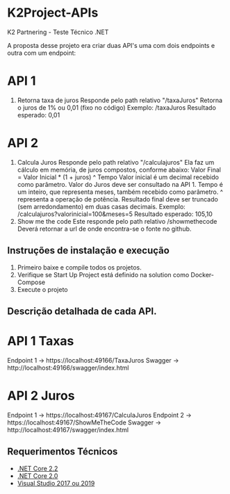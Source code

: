 # K2Project-APIs
K2 Partnering - Teste Técnico .NET

A proposta desse projeto era criar duas API's uma com dois endpoints e outra com um endpoint:

# API 1
1) Retorna taxa de juros
Responde pelo path relativo "/taxaJuros"
Retorna o juros de 1% ou 0,01 (fixo no código)
Exemplo: /taxaJuros Resultado esperado: 0,01

# API 2
1) Calcula Juros
Responde pelo path relativo "/calculajuros"
Ela faz um cálculo em memória, de juros compostos, conforme abaixo: Valor Final =
Valor Inicial * (1 + juros) ^ Tempo
Valor inicial é um decimal recebido como parâmetro.
Valor do Juros deve ser consultado na API 1.
Tempo é um inteiro, que representa meses, também recebido como parâmetro.
^ representa a operação de potência.
Resultado final deve ser truncado (sem arredondamento) em duas casas decimais.
Exemplo: /calculajuros?valorinicial=100&meses=5 Resultado esperado: 105,10
2) Show me the code
Este responde pelo path relativo /showmethecode Deverá retornar a url de onde
encontra-se o fonte no github.

## Instruções de instalação e execução
1. Primeiro baixe e compile todos os projetos.
2. Verifique se Start Up Project está definido na solution como Docker-Compose
3. Execute o projeto

## Descrição detalhada de cada API.

# API 1 Taxas
Endpoint 1 -> https://localhost:49166/TaxaJuros
Swagger -> http://localhost:49166/swagger/index.html

# API 2 Juros
Endpoint 1 -> https://localhost:49167/CalculaJuros
Endpoint 2 -> https://localhost:49167/ShowMeTheCode
Swagger -> http://localhost:49167/swagger/index.html

## Requerimentos Técnicos
 - [.NET Core 2.2](https://dotnet.microsoft.com/download/visual-studio-sdks?utm_source=getdotnetsdk&utm_medium=referral)
 - [.NET Core 2.0](https://dotnet.microsoft.com/download/visual-studio-sdks?utm_source=getdotnetsdk&utm_medium=referral)
 - [Visual Studio 2017 ou 2019](https://visualstudio.microsoft.com/pt-br/downloads/)
